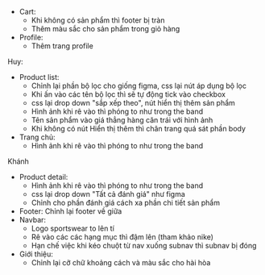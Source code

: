 



- Cart:
	- Khi không có sản phẩm thì footer bị tràn
	- Thêm màu sắc cho sản phẩm trong giỏ hàng
- Profile:
	- Thêm trang profile



Huy:
- Product list:
	- Chỉnh lại phần bộ lọc cho giống figma, css lại nút áp dụng bộ lọc
	- Khi ấn vào các tên bộ lọc thì sẽ tự động tick vào checkbox
	- css lại drop down "sắp xếp theo", nút hiển thị thêm sản phẩm
	- Hình ảnh khi rê vào thì phóng to như trong the band
	- Tên sản phẩm vào giá thẳng hàng căn trái với hình ảnh 
	- Khi không có nút Hiển thị thêm thì chân trang quá sát phần body
- Trang chủ:
	- Hình ảnh khi rê vào thì phóng to như trong the band


Khánh
- Product detail:
	- Hình ảnh khi rê vào thì phóng to như trong the band
	- css lại drop down "Tất cả đánh giá" như figma
	- Chỉnh cho phần đánh giá cách xa phần chi tiết sản phẩm
- Footer: Chỉnh lại footer về giữa
- Navbar: 
	- Logo sportswear to lên tí
	- Rê vào các các hạng mục thì đậm lên (tham khảo nike)
	- Hạn chế việc khi kéo chuột từ nav xuống subnav thì subnav bị đóng
- Giới thiệu:
	- Chỉnh lại cỡ chữ khoảng cách và màu sắc cho hài hòa 